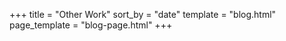 +++
title = "Other Work"
sort_by = "date"
template = "blog.html"
page_template = "blog-page.html"
+++